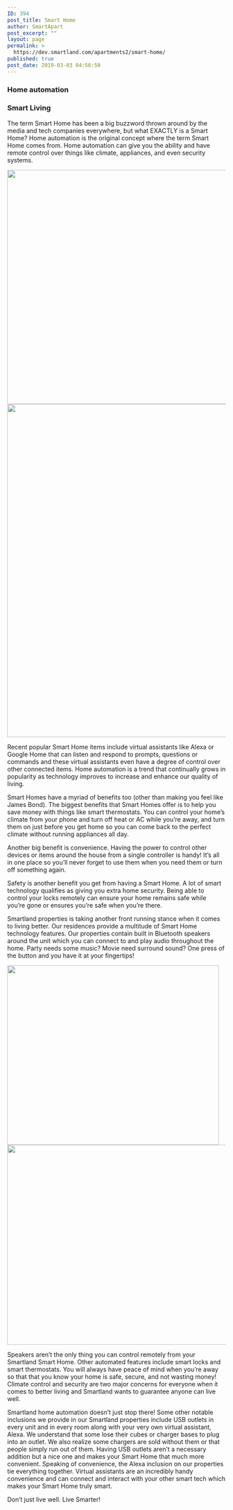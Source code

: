 ```yaml
---
ID: 394
post_title: Smart Home
author: SmartApart
post_excerpt: ""
layout: page
permalink: >
  https://dev.smartland.com/apartments2/smart-home/
published: true
post_date: 2019-03-03 04:56:50
---
```

<h3>Home automation</h3>		
			<h3>Smart Living</h3>		
		<p>The term Smart Home has been a big buzzword thrown around by the media and tech companies everywhere, but what EXACTLY is a Smart Home? Home automation is the original concept where the term Smart Home comes from. Home automation can give you the ability and have remote control over things like climate, appliances, and even security systems.</p>		
										<img width="800" height="540" src="https://dev.smartland.com/apartments2/wp-content/uploads/2019/03/smart-home-800x540.png" alt="" />											
										<img width="768" height="768" src="https://dev.smartland.com/apartments2/wp-content/uploads/2019/03/SHSKIT1-2-768x768.jpg" alt="" srcset="https://dev.smartland.com/apartments2/wp-content/uploads/2019/03/SHSKIT1-2-768x768.jpg 768w, https://dev.smartland.com/apartments2/wp-content/uploads/2019/03/SHSKIT1-2-150x150.jpg 150w, https://dev.smartland.com/apartments2/wp-content/uploads/2019/03/SHSKIT1-2-300x300.jpg 300w, https://dev.smartland.com/apartments2/wp-content/uploads/2019/03/SHSKIT1-2.jpg 800w" sizes="(max-width: 768px) 100vw, 768px" />											
		<p>Recent popular Smart Home items include virtual assistants like Alexa or Google Home that can listen and respond to prompts, questions or commands and these virtual assistants even have a degree of control over other connected items. Home automation is a trend that continually grows in popularity as technology improves to increase and enhance our quality of living.</p><p>Smart Homes have a myriad of benefits too (other than making you feel like James Bond). The biggest benefits that Smart Homes offer is to help you save money with things like smart thermostats. You can control your home’s climate from your phone and turn off heat or AC while you’re away, and turn them on just before you get home so you can come back to the perfect climate without running appliances all day.</p><p>Another big benefit is convenience. Having the power to control other devices or items around the house from a single controller is handy! It’s all in one place so you’ll never forget to use them when you need them or turn off something again.</p><p>Safety is another benefit you get from having a Smart Home. A lot of smart technology qualifies as giving you extra home security. Being able to control your locks remotely can ensure your home remains safe while you’re gone or ensures you’re safe when you’re there.</p><p>Smartland properties is taking another front running stance when it comes to living better. Our residences provide a multitude of Smart Home technology features. Our properties contain built in Bluetooth speakers around the unit which you can connect to and play audio throughout the home. Party needs some music? Movie need surround sound? One press of the button and you have it at your fingertips!</p>		
										<img width="488" height="414" src="https://dev.smartland.com/apartments2/wp-content/uploads/2019/03/HomeAutomationIcon-hero.png" alt="" srcset="https://dev.smartland.com/apartments2/wp-content/uploads/2019/03/HomeAutomationIcon-hero.png 488w, https://dev.smartland.com/apartments2/wp-content/uploads/2019/03/HomeAutomationIcon-hero-300x255.png 300w" sizes="(max-width: 488px) 100vw, 488px" />											
										<img width="768" height="461" src="https://dev.smartland.com/apartments2/wp-content/uploads/2019/03/hero-768x461.jpg" alt="" srcset="https://dev.smartland.com/apartments2/wp-content/uploads/2019/03/hero-768x461.jpg 768w, https://dev.smartland.com/apartments2/wp-content/uploads/2019/03/hero-300x180.jpg 300w, https://dev.smartland.com/apartments2/wp-content/uploads/2019/03/hero-1024x614.jpg 1024w" sizes="(max-width: 768px) 100vw, 768px" />											
		<p>Speakers aren’t the only thing you can control remotely from your Smartland Smart Home. Other automated features include smart locks and smart thermostats. You will always have peace of mind when you’re away so that that you know your home is safe, secure, and not wasting money! Climate control and security are two major concerns for everyone when it comes to better living and Smartland wants to guarantee anyone can live well.</p><p>Smartland home automation doesn’t just stop there! Some other notable inclusions we provide in our Smartland properties include USB outlets in every unit and in every room along with your very own virtual assistant, Alexa. We understand that some lose their cubes or charger bases to plug into an outlet. We also realize some chargers are sold without them or that people simply run out of them. Having USB outlets aren’t a necessary addition but a nice one and makes your Smart Home that much more convenient. Speaking of convenience, the Alexa inclusion on our properties tie everything together. Virtual assistants are an incredibly handy convenience and can connect and interact with your other smart tech which makes your Smart Home truly smart.</p><p>Don’t just live well. Live Smarter!</p>